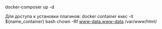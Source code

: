 docker-composer up -d

Для доступа к установки плагинов:
docker container exec -it ${name_container} bash
chown -Rf www-data.www-data /var/www/html/
